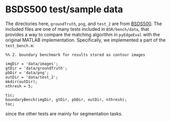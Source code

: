 # BSDS500 test/sample data

The directories here, `groundTruth`, `png`, and `test_2` are from [BSDS500](https://www2.eecs.berkeley.edu/Research/Projects/CS/vision/grouping/resources.html).
The included files are one of many tests included in `BSR/bench/data`, that provides a way to compare the matching algorithm in `pyEdgeEval` with the original MATLAB implementation.
Specifically, we implemented a part of the `test_bench.m`:
```
%% 2. boundary benchmark for results stored as contour images

imgDir = 'data/images';
gtDir = 'data/groundTruth';
pbDir = 'data/png';
outDir = 'data/test_2';
mkdir(outDir);
nthresh = 5;

tic;
boundaryBench(imgDir, gtDir, pbDir, outDir, nthresh);
toc;
```
since the other tests are mainly for segmentation tasks.
